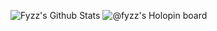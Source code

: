 ![Fyzz's Github Stats](https://github-readme-stats.vercel.app/api?username=fyzzlive&count_private=true&theme=tokyonight)
![@fyzz's Holopin board](https://embed-git.vercel.app/)
